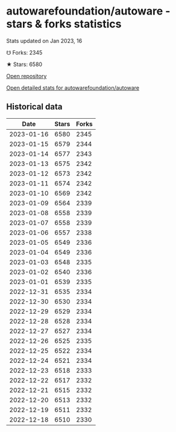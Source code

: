 # autowarefoundation/autoware - stars & forks statistics

Stats updated on Jan 2023, 16

☋ Forks: 2345

★ Stars: 6580

[Open repository](https://github.com/autowarefoundation/autoware)

[Open detailed stats for autowarefoundation/autoware](https://reviewgithub.com/rep/autowarefoundation/autoware)

## Historical data
| Date | Stars | Forks |
|------|-------|-------|
| 2023-01-16 | 6580 | 2345 | 
| 2023-01-15 | 6579 | 2344 | 
| 2023-01-14 | 6577 | 2343 | 
| 2023-01-13 | 6575 | 2342 | 
| 2023-01-12 | 6573 | 2342 | 
| 2023-01-11 | 6574 | 2342 | 
| 2023-01-10 | 6569 | 2342 | 
| 2023-01-09 | 6564 | 2339 | 
| 2023-01-08 | 6558 | 2339 | 
| 2023-01-07 | 6558 | 2339 | 
| 2023-01-06 | 6557 | 2338 | 
| 2023-01-05 | 6549 | 2336 | 
| 2023-01-04 | 6549 | 2336 | 
| 2023-01-03 | 6548 | 2335 | 
| 2023-01-02 | 6540 | 2336 | 
| 2023-01-01 | 6539 | 2335 | 
| 2022-12-31 | 6535 | 2334 | 
| 2022-12-30 | 6530 | 2334 | 
| 2022-12-29 | 6529 | 2334 | 
| 2022-12-28 | 6528 | 2334 | 
| 2022-12-27 | 6527 | 2334 | 
| 2022-12-26 | 6525 | 2335 | 
| 2022-12-25 | 6522 | 2334 | 
| 2022-12-24 | 6521 | 2334 | 
| 2022-12-23 | 6518 | 2333 | 
| 2022-12-22 | 6517 | 2332 | 
| 2022-12-21 | 6515 | 2332 | 
| 2022-12-20 | 6513 | 2332 | 
| 2022-12-19 | 6511 | 2332 | 
| 2022-12-18 | 6510 | 2330 | 

